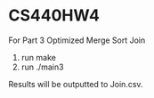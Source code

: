 # CS440HW4

For Part 3 Optimized Merge Sort Join

1. run make
2. run ./main3

Results will be outputted to Join.csv.
